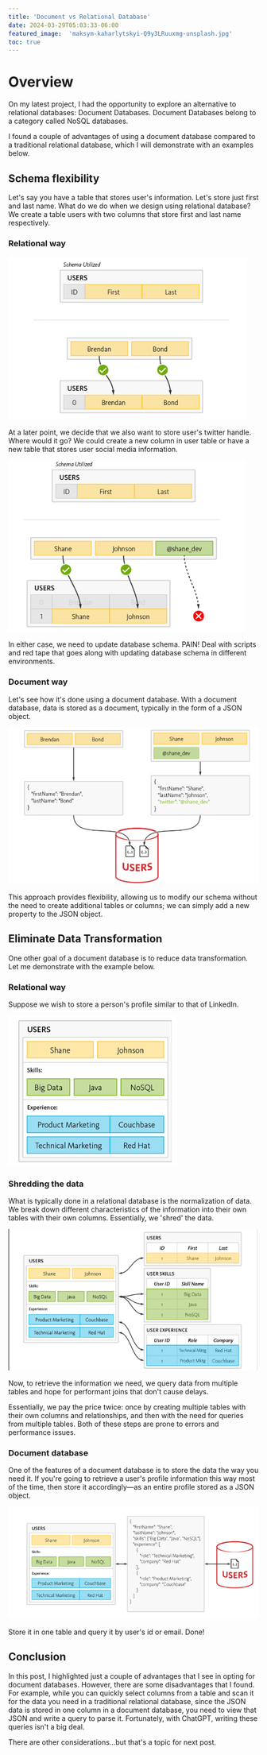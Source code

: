 ```yaml
---
title: 'Document vs Relational Database'
date: 2024-03-29T05:03:33-06:00
featured_image:  'maksym-kaharlytskyi-Q9y3LRuuxmg-unsplash.jpg'
toc: true
---
```


# Overview

On my latest project, I had the opportunity to explore an alternative to relational databases: Document Databases. Document Databases belong to a category called NoSQL databases.

I found a couple of advantages of using a document database compared to a traditional relational database, which I will demonstrate with an examples below.




## Schema flexibility


Let's say you have a table that stores user's information.  Let's store just first and last name. What do we do when we design using relational database? We create a table users with two columns that store first and last name respectively.



### Relational way

 ![relational-way](./initial-user-schema.png)


At a later point, we decide that we also want to store user's twitter handle. 
Where would it go?  We could create a new column in user table or have a new table 
that stores user social media information. 

![update user schema](update-user-schema.png)

In either case, we need to update database schema. 
PAIN! Deal with scripts and red tape that goes along with updating database schema in different environments.



### Document way

Let's see how it's done using a document database. With a document database, data is stored as a document, typically in the form of a JSON object. 


![](update-user-structure-using-json-document.png)
    
This approach provides flexibility, allowing us to modify our schema without the need to create additional tables or columns; we can simply add a new property to the JSON object.


## Eliminate Data Transformation

One other goal of a document database is to reduce data transformation. Let me demonstrate with the example below.


### Relational way

Suppose we wish to store a person's profile similar to that of LinkedIn.


![](user-profile.png)



### Shredding the data

What is typically done in a relational database is the normalization of data. We break down different characteristics of the information into their own tables with their own columns. Essentially, we 'shred' the data.

![](shred-user-profile-data.png)

Now, to retrieve the information we need, we query data from multiple tables and hope for performant joins that don't cause delays.

Essentially, we pay the price twice: once by creating multiple tables with their own columns and relationships, and then with the need for queries from multiple tables. Both of these steps are prone to errors and performance issues.


### Document database

One of the features of a document database is to store the data the way you need it. If you're going to retrieve a user's profile information this way most of the time, then store it accordingly—as an entire profile stored as a JSON object.

![](user-profile-as-json-document.png)

Store it in one table and query it by user's id or email. Done!

## Conclusion

In this post, I highlighted just a couple of advantages that I see in opting for document databases. However, there are some disadvantages that I found. For example, while you can quickly select columns from a table and scan it for the data you need in a traditional relational database, since the JSON data is stored in one column in a document database, you need to view that JSON and write a query to parse it. Fortunately, with ChatGPT, writing these queries isn't a big deal.

There are other considerations...but that's a topic for next post. 






